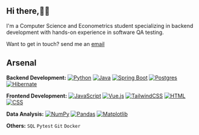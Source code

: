 
## Hi there,👋🏼

I'm a Computer Science and Econometrics student specializing in backend development with hands-on experience in software QA testing.

Want to get in touch? send me an [email](mailto:danieladeofficial@gmail.com) 

## Arsenal
**Backend Development:** 
[![Python](https://img.shields.io/badge/Python-3776AB?logo=python&logoColor=fff)](#)
[![Java](https://img.shields.io/badge/Java-%23ED8B00.svg?logo=openjdk&logoColor=white)](#)
[![Spring Boot](https://img.shields.io/badge/Spring%20Boot-6DB33F?logo=springboot&logoColor=fff)](#)
[![Postgres](https://img.shields.io/badge/Postgres-%23316192.svg?logo=postgresql&logoColor=white)](#)
[![Hibernate](https://img.shields.io/badge/Hibernate-59666C?logo=hibernate&logoColor=fff)](#)

**Frontend Development:**
[![JavaScript](https://img.shields.io/badge/JavaScript-F7DF1E?logo=javascript&logoColor=000)](#)
[![Vue.js](https://img.shields.io/badge/Vue.js-4FC08D?logo=vuedotjs&logoColor=fff)](#)
[![TailwindCSS](https://img.shields.io/badge/Tailwind%20CSS-%2338B2AC.svg?logo=tailwind-css&logoColor=white)](#)
[![HTML](https://img.shields.io/badge/HTML-%23E34F26.svg?logo=html5&logoColor=white)](#)
[![CSS](https://img.shields.io/badge/CSS-1572B6?logo=css3&logoColor=fff)](#)

**Data Analysis:** 
[![NumPy](https://img.shields.io/badge/NumPy-4DABCF?logo=numpy&logoColor=fff)](#) 
[![Pandas](https://img.shields.io/badge/Pandas-150458?logo=pandas&logoColor=fff)](#) 
[![Matplotlib](https://custom-icon-badges.demolab.com/badge/Matplotlib-71D291?logo=matplotlib&logoColor=fff)](#)

**Others:** `SQL` `Pytest` `Git` `Docker`



